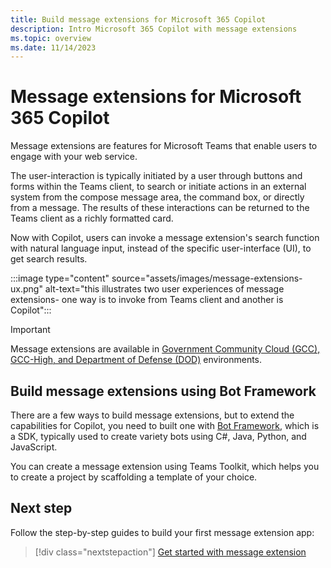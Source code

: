 ```yaml
---
title: Build message extensions for Microsoft 365 Copilot
description: Intro Microsoft 365 Copilot with message extensions
ms.topic: overview
ms.date: 11/14/2023
---
```


# Message extensions for Microsoft 365 Copilot

Message extensions are features for Microsoft Teams that enable users to engage with your web service.

The user-interaction is typically initiated by a user through buttons and forms within the Teams client, to search or initiate actions in an external system from the compose message area, the command box, or directly from a message. The results of these interactions can be returned to the Teams client as a richly formatted card.

Now with Copilot, users can invoke a message extension's search function with natural language input, instead of the specific user-interface (UI), to get search results.

:::image type="content" source="assets/images/message-extensions-ux.png" alt-text="this illustrates two user experiences of message extensions- one way is to invoke from Teams client and another is Copilot":::

> [!IMPORTANT]
> Message extensions are available in [Government Community Cloud (GCC), GCC-High, and Department of Defense (DOD)](/microsoftteams/platform/concepts/app-fundamentals-overview.md#government-community-cloud?context=/microsoft-365-copilot/extensibility/context) environments.

## Build message extensions using Bot Framework

There are a few ways to build message extensions, but to extend the capabilities for Copilot, you need to built one with [Bot Framework](https://dev.botframework.com/), which is a SDK, typically used to create variety bots using C#, Java, Python, and JavaScript.

You can create a message extension using Teams Toolkit, which helps you to create a project by scaffolding a template of your choice.

## Next step

Follow the step-by-step guides to build your first message extension app:

> [!div class="nextstepaction"]
> [Get started with message extension](/microsoftteams/platform/get-started/build-message-extension?context=/microsoft-365-copilot/extensibility/context)
